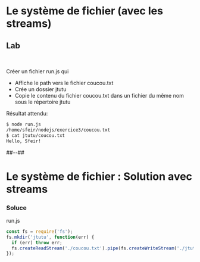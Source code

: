 <!-- .slide: class="exercice" -->
# Le système de fichier (avec les streams)

## Lab

<br>

Créer un fichier run.js qui
* Affiche le path vers le fichier coucou.txt
* Crée un dossier jtutu
* Copie le contenu du fichier coucou.txt dans un fichier du même nom sous le répertoire jtutu

Résultat attendu:
```bash
$ node run.js
/home/sfeir/nodejs/exercice3/coucou.txt
$ cat jtutu/coucou.txt
Hello, Sfeir! 
```

##--##

<!-- .slide: class="exercice" -->
# Le système de fichier : Solution avec streams

### Soluce

run.js

```javascript
const fs = require('fs');
fs.mkdir('jtutu', function(err) {
  if (err) throw err;
  fs.createReadStream('./coucou.txt').pipe(fs.createWriteStream('./jtutu/coucou.txt'));
});
```